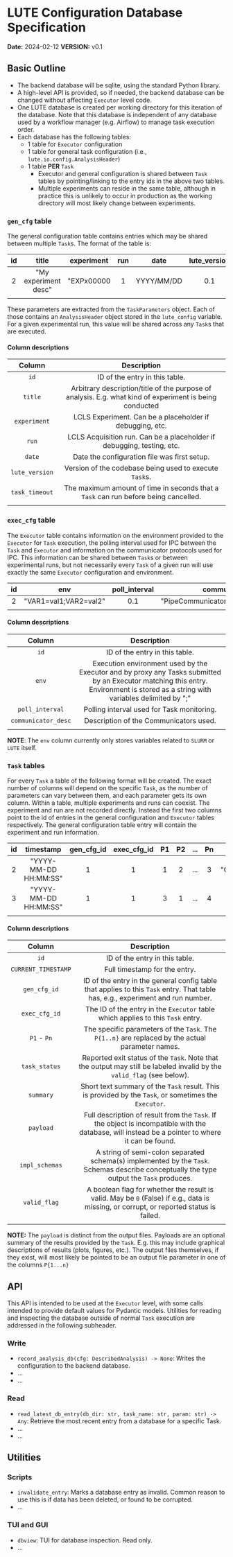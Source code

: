 # LUTE Configuration Database Specification
**Date:** 2024-02-12
**VERSION:** v0.1

## Basic Outline
- The backend database will be sqlite, using the standard Python library.
- A high-level API is provided, so if needed, the backend database can be changed without affecting `Executor` level code.
- One LUTE database is created per working directory for this iteration of the database. Note that this database is independent of any database used by a workflow manager (e.g. Airflow) to manage task execution order.
- Each database has the following tables:
  - 1 table for `Executor` configuration
  - 1 table for general task configuration (i.e., `lute.io.config.AnalysisHeader`)
  - 1 table **PER** `Task`
    - Executor and general configuration is shared between `Task` tables by pointing/linking to the entry ids in the above two tables.
    - Multiple experiments can reside in the same table, although in practice this is unlikely to occur in production as the working directory will most likely change between experiments.

### `gen_cfg` table
The general configuration table contains entries which may be shared between multiple `Task`s. The format of the table is:

| id | title                | experiment | run | date       | lute_version | task_timeout |
|:--:|:--------------------:|:----------:|:---:|:----------:|:------------:|:------------:|
| 2  | "My experiment desc" | "EXPx00000 | 1   | YYYY/MM/DD | 0.1          | 6000         |
|    |                      |            |     |            |              |              |

These parameters are extracted from the `TaskParameters` object. Each of those contains an `AnalysisHeader` object stored in the `lute_config` variable. For a given experimental run, this value will be shared across any `Task`s that are executed.

#### Column descriptions
| **Column**     | **Description**                                                                                         |
|:--------------:|:-------------------------------------------------------------------------------------------------------:|
| `id`           | ID of the entry in this table.                                                                          |
| `title`        | Arbitrary description/title of the purpose of analysis. E.g. what kind of experiment is being conducted |
| `experiment`   | LCLS Experiment. Can be a placeholder if debugging, etc.                                                |
| `run`          | LCLS Acquisition run. Can be a placeholder if debugging, testing, etc.                                  |
| `date`         | Date the configuration file was first setup.                                                            |
| `lute_version` | Version of the codebase being used to execute `Task`s.                                                  |
| `task_timeout` | The maximum amount of time in seconds that a `Task` can run before being cancelled.                     |
|                |                                                                                                         |

### `exec_cfg` table
The `Executor` table contains information on the environment provided to the `Executor` for `Task` execution, the polling interval used for IPC between the `Task` and `Executor` and information on the communicator protocols used for IPC. This information can be shared between `Task`s or between experimental runs, but not necessarily every `Task` of a given run will use exactly the same `Executor` configuration and environment.

| id | env                   | poll_interval | communicator_desc                           |
|:--:|:---------------------:|:-------------:|:-------------------------------------------:|
| 2  | "VAR1=val1;VAR2=val2" | 0.1           | "PipeCommunicator...;SocketCommunicator..." |
|    |                       |               |                                             |

#### Column descriptions
| **Column**          | **Description**                                                                                                                                                                   |
|:-------------------:|:---------------------------------------------------------------------------------------------------------------------------------------------------------------------------------:|
| `id`                | ID of the entry in this table.                                                                                                                                                    |
| `env`               | Execution environment used by the Executor and by proxy any Tasks submitted by an Executor matching this entry. Environment is stored as a string with variables delimited by ";" |
| `poll_interval`     | Polling interval used for Task monitoring.                                                                                                                                        |
| `communicator_desc` | Description of the Communicators used.                                                                                                                                            |
|                     |                                                                                                                                                                                   |

**NOTE**: The `env` column currently only stores variables related to `SLURM` or `LUTE` itself.

### `Task` tables
For every `Task` a table of the following format will be created. The exact number of columns will depend on the specific `Task`, as the number of parameters can vary between them, and each parameter gets its own column. Within a table, multiple experiments and runs can coexist. The experiment and run are not recorded directly. Instead the first two columns point to the id of entries in the general configuration and `Executor` tables respectively. The general configuration table entry will contain the experiment and run information.

| id | timestamp             | gen_cfg_id | exec_cfg_id | P1 | P2 | ... | Pn | task_status | summary   | payload | impl_schemas       | valid_flag |
|:--:|:---------------------:|:----------:|:-----------:|:--:|:--:|:---:|:--:|:-----------:|:---------:|:-------:|:------------------:|:----------:|
| 2  | "YYYY-MM-DD HH:MM:SS" | 1          | 1           | 1  | 2  | ... | 3  | "COMPLETED" | "Summary" | "XYZ"   | "schema1;schema3;" | 1          |
| 3  | "YYYY-MM-DD HH:MM:SS" | 1          | 1           | 3  | 1  | ... | 4  | "FAILED"    | "Summary" | "XYZ"   | "schema1;schema3;" | 0          |
|    |                       |            |             |    |    |     |    |             |           |         |                    |            |

#### Column descriptions
| **Column**          | **Description**                                                                                                                                  |
|:-------------------:|:------------------------------------------------------------------------------------------------------------------------------------------------:|
| `id`                | ID of the entry in this table.                                                                                                                   |
| `CURRENT_TIMESTAMP` | Full timestamp for the entry.                                                                                                                    |
| `gen_cfg_id`        | ID of the entry in the general config table that applies to this `Task` entry. That table has, e.g., experiment and run number.                  |
| `exec_cfg_id`       | The ID of the entry in the `Executor` table which applies to this `Task` entry.                                                                  |
| `P1` - `Pn`         | The specific parameters of the `Task`. The `P{1..n}` are replaced by the actual parameter names.                                                 |
| `task_status`       | Reported exit status of the `Task`. Note that the output may still be labeled invalid by the `valid_flag` (see below).                           |
| `summary`           | Short text summary of the `Task` result. This is provided by the `Task`, or sometimes the `Executor`.                                            |
| `payload`           | Full description of result from the `Task`. If the object is incompatible with the database, will instead be a pointer to where it can be found. |
| `impl_schemas`      | A string of semi-colon separated schema(s) implemented by the `Task`. Schemas describe conceptually the type output the `Task` produces.         |
| `valid_flag`        | A boolean flag for whether the result is valid. May be `0` (False) if e.g., data is missing, or corrupt, or reported status is failed.           |
|                     |                                                                                                                                                  |

**NOTE:** The `payload` is distinct from the output files. Payloads are an optional summary of the results provided by the `Task`. E.g. this may include graphical descriptions of results (plots, figures, etc.). The output files themselves, if they exist, will most likely be pointed to be an output file parameter in one of the columns `P{1...n}`

## API
This API is intended to be used at the `Executor` level, with some calls intended to provide default values for Pydantic models. Utilities for reading and inspecting the database outside of normal `Task` execution are addressed in the following subheader.

### Write
- `record_analysis_db(cfg: DescribedAnalysis) -> None`: Writes the configuration to the backend database.
- ...
- ...

### Read
- `read_latest_db_entry(db_dir: str, task_name: str, param: str) -> Any`: Retrieve the most recent entry from a database for a specific Task.
- ...
- ...

## Utilities
### Scripts
- `invalidate_entry`: Marks a database entry as invalid. Common reason to use this is if data has been deleted, or found to be corrupted.
- ...

### TUI and GUI
- `dbview`: TUI for database inspection. Read only.
- ...
